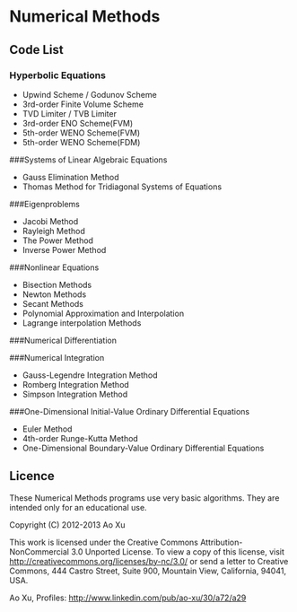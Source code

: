 # Numerical Methods

## Code List

### Hyperbolic Equations

* Upwind Scheme / Godunov Scheme
* 3rd-order Finite Volume Scheme
* TVD Limiter / TVB Limiter
* 3rd-order ENO Scheme(FVM)
* 5th-order WENO Scheme(FVM)
* 5th-order WENO Scheme(FDM)

###Systems of Linear Algebraic Equations

* Gauss Elimination Method
* Thomas Method for Tridiagonal Systems of Equations

###Eigenproblems

* Jacobi Method
* Rayleigh Method
* The Power Method
* Inverse Power Method

###Nonlinear Equations

* Bisection Methods
* Newton Methods
* Secant Methods
* Polynomial Approximation and Interpolation
* Lagrange interpolation Methods

###Numerical Differentiation

###Numerical Integration

* Gauss-Legendre Integration Method
* Romberg Integration Method
* Simpson Integration Method

###One-Dimensional Initial-Value Ordinary Differential Equations

* Euler Method
* 4th-order Runge-Kutta Method
* One-Dimensional Boundary-Value Ordinary Differential Equations

## Licence

These Numerical Methods programs use very basic algorithms. They are intended only for an educational use.

Copyright (C) 2012-2013 Ao Xu
    
This work is licensed under the Creative Commons Attribution-NonCommercial 3.0 Unported License. To view a copy of this license, visit http://creativecommons.org/licenses/by-nc/3.0/ or send a letter to Creative Commons, 444 Castro Street, Suite 900, Mountain View, California, 94041, USA.

Ao Xu, Profiles: <http://www.linkedin.com/pub/ao-xu/30/a72/a29>